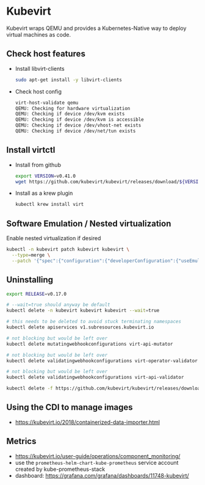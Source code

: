 # Kubevirt

Kubevirt wraps QEMU and provides a Kubernetes-Native way to deploy virtual machines as code.

## Check host features

- Install libvirt-clients

  ```bash
  sudo apt-get install -y libvirt-clients
  ```

- Check host config

  ```bash
  virt-host-validate qemu
  QEMU: Checking for hardware virtualization                                 : PASS
  QEMU: Checking if device /dev/kvm exists                                   : PASS
  QEMU: Checking if device /dev/kvm is accessible                            : PASS
  QEMU: Checking if device /dev/vhost-net exists                             : PASS
  QEMU: Checking if device /dev/net/tun exists                               : PASS
  ```

## Install virtctl

- Install from github

    ```bash
    export VERSION=v0.41.0
    wget https://github.com/kubevirt/kubevirt/releases/download/${VERSION}/virtctl-${VERSION}-linux-amd64
    ```

- Install as a krew plugin

  ```bash
  kubectl krew install virt
  ```

## Software Emulation / Nested virtualization

Enable nested virtualization if desired

  ```bash
  kubectl -n kubevirt patch kubevirt kubevirt \
    --type=merge \
    --patch '{"spec":{"configuration":{"developerConfiguration":{"useEmulation":true}}}}'
  ```
## Uninstalling

```bash
export RELEASE=v0.17.0

# --wait=true should anyway be default
kubectl delete -n kubevirt kubevirt kubevirt --wait=true 

# this needs to be deleted to avoid stuck terminating namespaces
kubectl delete apiservices v1.subresources.kubevirt.io 

# not blocking but would be left over
kubectl delete mutatingwebhookconfigurations virt-api-mutator 

# not blocking but would be left over
kubectl delete validatingwebhookconfigurations virt-operator-validator 

# not blocking but would be left over
kubectl delete validatingwebhookconfigurations virt-api-validator 

kubectl delete -f https://github.com/kubevirt/kubevirt/releases/download/${RELEASE}/kubevirt-operator.yaml --wait=false
```

## Using the CDI to manage images

- https://kubevirt.io/2018/containerized-data-importer.html

## Metrics

- https://kubevirt.io/user-guide/operations/component_monitoring/
- use the `prometheus-helm-chart-kube-prometheus` service account created by kube-prometheus-stack
- dashboard: https://grafana.com/grafana/dashboards/11748-kubevirt/
